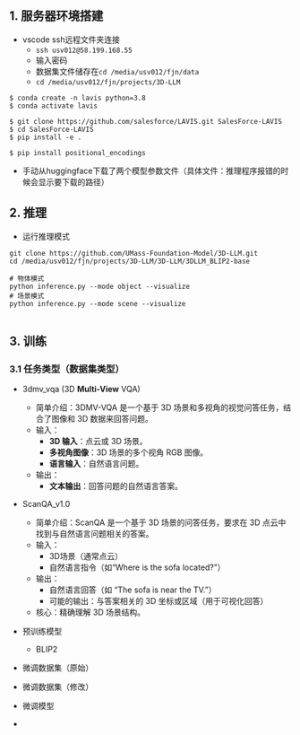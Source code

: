 ## 1. 服务器环境搭建

- vscode ssh远程文件夹连接
	- `ssh usv012@58.199.168.55`
	- 输入密码
	- 数据集文件储存在`cd /media/usv012/fjn/data`
	- `cd /media/usv012/fjn/projects/3D-LLM`

```
$ conda create -n lavis python=3.8
$ conda activate lavis

$ git clone https://github.com/salesforce/LAVIS.git SalesForce-LAVIS
$ cd SalesForce-LAVIS
$ pip install -e .

$ pip install positional_encodings

```

- 手动从huggingface下载了两个模型参数文件（具体文件：推理程序报错的时候会显示要下载的路径）

## 2. 推理

- 运行推理模式
```
git clone https://github.com/UMass-Foundation-Model/3D-LLM.git
cd /media/usv012/fjn/projects/3D-LLM/3D-LLM/3DLLM_BLIP2-base

# 物体模式
python inference.py --mode object --visualize
# 场景模式
python inference.py --mode scene --visualize


```

## 3. 训练

### 3.1 任务类型（数据集类型）

- 3dmv_vqa (3D **Multi-View** VQA)
	- 简单介绍：3DMV-VQA 是一个基于 3D 场景和多视角的视觉问答任务，结合了图像和 3D 数据来回答问题。
	- 输入：
		- **3D 输入**：点云或 3D 场景。
		- **多视角图像**：3D 场景的多个视角 RGB 图像。
		- **语言输入**：自然语言问题。
	- 输出：
		- **文本输出**：回答问题的自然语言答案。
- ScanQA_v1.0
	- 简单介绍：ScanQA 是一个基于 3D 场景的问答任务，要求在 3D 点云中找到与自然语言问题相关的答案。
	- 输入：
		- 3D场景（通常点云）
		- 自然语言指令（如“Where is the sofa located?”）
	- 输出：
		- 自然语言回答（如 “The sofa is near the TV.”）
		- 可能的输出：与答案相关的 3D 坐标或区域（用于可视化回答）
	- 核心：精确理解 3D 场景结构。

- 预训练模型
	- BLIP2
- 微调数据集（原始）
- 微调数据集（修改）
- 微调模型
- 







